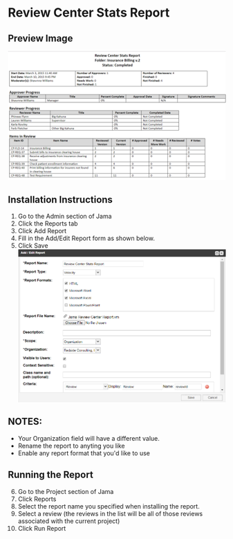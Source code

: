 # Review Center Stats Report
## Preview Image
![alt tag](https://github.com/JamaSoftware/Community-Reports/blob/master/Review%20Center%20Stats%20Report/preview.png)

## Installation Instructions
1. Go to the Admin section of Jama
2. Click the Reports tab
3. Click Add Report
4. Fill in the Add/Edit Report form as shown below.
5. Click Save
![alt tag](https://github.com/JamaSoftware/Community-Reports/blob/master/Review%20Center%20Stats%20Report/config.png)

## NOTES: 
- Your Organization field will have a different value.  
- Rename the report to anyting you like
- Enable any report format that you'd like to use

## Running the Report
6. Go to the Project section of Jama
7. Click Reports
8. Select the report name you specified when installing the report.
9. Select a review (the reviews in the list will be all of those reviews associated with the current project)
9. Click Run Report
